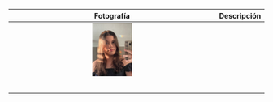 | Fotografía | Descripción | 
|:----------:|:-----------:|
|<img src="img/IMG_0050.jpeg" width="20%"/> |             |
|            |             |
|            |             |
|            |             |
|            |             |
|            |             |

